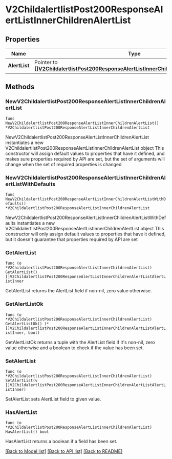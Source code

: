 # V2ChildalertlistPost200ResponseAlertListInnerChildrenAlertList

## Properties

Name | Type | Description | Notes
------------ | ------------- | ------------- | -------------
**AlertList** | Pointer to [**[]V2ChildalertlistPost200ResponseAlertListInnerChildrenAlertListAlertListInner**](V2ChildalertlistPost200ResponseAlertListInnerChildrenAlertListAlertListInner.md) |  | [optional] 

## Methods

### NewV2ChildalertlistPost200ResponseAlertListInnerChildrenAlertList

`func NewV2ChildalertlistPost200ResponseAlertListInnerChildrenAlertList() *V2ChildalertlistPost200ResponseAlertListInnerChildrenAlertList`

NewV2ChildalertlistPost200ResponseAlertListInnerChildrenAlertList instantiates a new V2ChildalertlistPost200ResponseAlertListInnerChildrenAlertList object
This constructor will assign default values to properties that have it defined,
and makes sure properties required by API are set, but the set of arguments
will change when the set of required properties is changed

### NewV2ChildalertlistPost200ResponseAlertListInnerChildrenAlertListWithDefaults

`func NewV2ChildalertlistPost200ResponseAlertListInnerChildrenAlertListWithDefaults() *V2ChildalertlistPost200ResponseAlertListInnerChildrenAlertList`

NewV2ChildalertlistPost200ResponseAlertListInnerChildrenAlertListWithDefaults instantiates a new V2ChildalertlistPost200ResponseAlertListInnerChildrenAlertList object
This constructor will only assign default values to properties that have it defined,
but it doesn't guarantee that properties required by API are set

### GetAlertList

`func (o *V2ChildalertlistPost200ResponseAlertListInnerChildrenAlertList) GetAlertList() []V2ChildalertlistPost200ResponseAlertListInnerChildrenAlertListAlertListInner`

GetAlertList returns the AlertList field if non-nil, zero value otherwise.

### GetAlertListOk

`func (o *V2ChildalertlistPost200ResponseAlertListInnerChildrenAlertList) GetAlertListOk() (*[]V2ChildalertlistPost200ResponseAlertListInnerChildrenAlertListAlertListInner, bool)`

GetAlertListOk returns a tuple with the AlertList field if it's non-nil, zero value otherwise
and a boolean to check if the value has been set.

### SetAlertList

`func (o *V2ChildalertlistPost200ResponseAlertListInnerChildrenAlertList) SetAlertList(v []V2ChildalertlistPost200ResponseAlertListInnerChildrenAlertListAlertListInner)`

SetAlertList sets AlertList field to given value.

### HasAlertList

`func (o *V2ChildalertlistPost200ResponseAlertListInnerChildrenAlertList) HasAlertList() bool`

HasAlertList returns a boolean if a field has been set.


[[Back to Model list]](../README.md#documentation-for-models) [[Back to API list]](../README.md#documentation-for-api-endpoints) [[Back to README]](../README.md)


